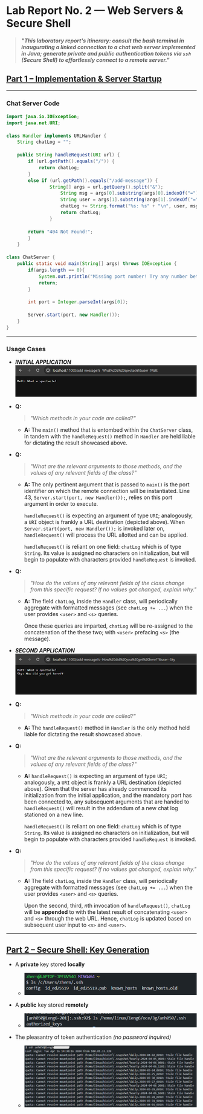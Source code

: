 # Lab Report No. 2 &mdash; Web Servers & Secure Shell

> #### *"This laboratory report's itinerary: consult the bash terminal in inaugurating a linked connection to a chat web server implemented in Java; generate private and public authentication tokens via `ssh` (Secure Shell) to effortlessly connect to a remote server."*

## <ins>Part 1 &ndash; Implementation & Server Startup</ins>

------

### Chat Server Code
  
```java
import java.io.IOException;
import java.net.URI;

class Handler implements URLHandler {
    String chatLog = "";

    public String handleRequest(URI url) {
        if (url.getPath().equals("/")) {
            return chatLog;
        }
        else if (url.getPath().equals("/add-message")) {
                String[] args = url.getQuery().split("&");
                    String msg = args[0].substring(args[0].indexOf("=") + 1);
                    String user = args[1].substring(args[1].indexOf("=") + 1);
                    chatLog += String.format("%s: %s" + "\n", user, msg);
                    return chatLog;
                }
            
        return "404 Not Found!";
        }
    }

class ChatServer {
    public static void main(String[] args) throws IOException {
        if(args.length == 0){
            System.out.println("Missing port number! Try any number between 1024 to 49151");
            return;
        }

        int port = Integer.parseInt(args[0]);

        Server.start(port, new Handler());
    }
}
```

------

### Usage Cases

- ***INITIAL APPLICATION***
![Matt's Statement](./ChatServer_1.png)

- **Q:**
  > *"Which methods in your code are called?"*
  - **A:** The `main()` method that is entombed within the `ChatServer` class, in tandem with the `handleRequest()` method in `Handler` are held liable for dictating the result showcased above.
    
- **Q:**
  > *"What are the relevant arguments to those methods, and the values of any relevant fields of the class?"*
  - **A:** The only pertinent argument that is passed to `main()` is the port identifier on which the remote connection will be instantiated. Line 43, `Server.start(port, new Handler());`, relies on this port argument in order to execute.

    `handleRequest()` is expecting an argument of type `URI`; analogously, a `URI` object is frankly a URL destination (depicted above). When `Server.start(port, new Handler());` is invoked later on, `handleRequest()` will process the URL allotted and can be applied.
    
    `handleRequest()` is reliant on one field: `chatLog` which is of type `String`. Its value is assigned no characters on initialization, but will begin to populate with characters provided `handleRequest` is invoked.

- **Q:**
  > *"How do the values of any relevant fields of the class change from this specific request? If no values got changed, explain why."*
  - **A:** The field `chatLog`, inside the `Handler` class, will periodically aggregate with formatted messages (see `chatLog += ...`) when the user provides `<user>` and `<s>` queries.
  
    Once these queries are imparted, `chatLog` will be re-assigned to the concatenation of the these two;
    with `<user>` prefacing `<s>` (the message).
     

- ***SECOND APPLICATION***
![Sky's Statement](./ChatServer_2.png)

- **Q:**
  > *"Which methods in your code are called?"*
  - **A:** The `handleRequest()` method in `Handler` is the only method held liable for dictating the result showcased above.
    
- **Q:**
  > *"What are the relevant arguments to those methods, and the values of any relevant fields of the class?"*
  - **A:** `handleRequest()` is expecting an argument of type `URI`; analogously, a `URI` object is frankly a URL destination (depicted above). Given that the server has already commenced its initialization from the initial application, and the mandatory port has been connected to, any
    subsequent arguments that are handed to `handleRequest()` will result in the addendum of a new chat log stationed on a new line. 

    `handleRequest()` is reliant on one field: `chatLog` which is of type `String`. Its value is assigned no characters on initialization, but will begin to populate with characters provided `handleRequest` is invoked.

- **Q:**
  > *"How do the values of any relevant fields of the class change from this specific request? If no values got changed, explain why."*
  - **A:** The field `chatLog`, inside the `Handler` class, will periodically aggregate with formatted messages (see `chatLog += ...`) when the user provides `<user>` and `<s>` queries.

    Upon the second, third, *n*th invocation of `handleRequest()`, `chatLog` will be **appended** to with the latest result of concatenating `<user>` and `<s>` through the web URL. Hence, `chatLog` is updated based on subsequent user input to `<s>` and `<user>`.

------

## <ins>Part 2 &ndash; Secure Shell: Key Generation</ins>

- A **private** key stored **locally**
  - ![Private SSH Key](./SSH-Key-Priv.png)

- A **public** key stored **remotely**
  - ![Public SSH Key](./SSH-Key-Pub.png)

- The pleasantry of token authentication *(no password inquired)*
  - ![Remote Server Connection](./Remote-Server-Encounter-1.png)


